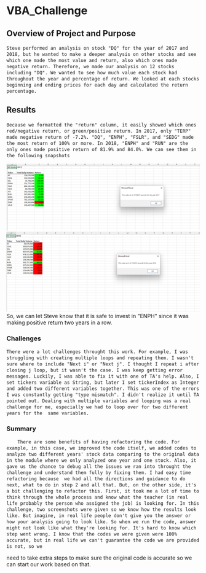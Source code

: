 # VBA_Challenge

## Overview of Project and Purpose

	Steve performed an analysis on stock "DQ" for the year of 2017 and 2018, but he wanted to make a deeper analysis on other stocks and see which one made the most value and return, also which ones made negative return. Therefore, we made our analysis on 12 stocks including "DQ". We wanted to see how much value each stock had throughout the year and percentage of return. We looked at each stocks beginning and ending prices for each day and calculated the return percentage.

## Results
	Because we formatted the "return" column, it easily showed which ones red/negative return, or green/positive return. In 2017, only "TERP" made negative return of -7.2%. "DQ", "ENPH", "FSLR", and "SEDG" made the most return of 100% or more. In 2018, "ENPH" and "RUN" are the only ones made positive return of 81.9% and 84.0%. We can see them in the following snapshots 
![VBA_Challenges_2017](https://github.com/dilnigar1007/VBA_Challenge/blob/main/VBA_Challenge_2017.png)
![VBA_Challenges_2018](https://github.com/dilnigar1007/VBA_Challenge/blob/main/VBA_Challenge_2018.png)
So, we can let Steve know that it is safe to invest in "ENPH" since it was making positive return two years in a row.

### Challenges
	There were a lot challenges throught this work. For example, I was struggling with creating multiple loops and repeating them. I wasn't sure where to include "Next i" or "Next j". I thought I repeat i after closing j loop, but it wasn't the case. I was keep getting error messages. Luckily, I was able to fix it with one of TA's help. Also, I set tickers variable as String, but later I set tickerIndex as Integer and added two different variables together. This was one of the errors I was constantly getting "type mismatch". I didn't realize it until TA pointed out. Dealing with multiple variables and looping was a real challenge for me, especially we had to loop over for two different years for the  same variables.
	
### Summary
		There are some benefits of having refactoring the code. For example, in this case, we improved the code itself, we added codes to analyze two different years' stock data comparing to the original data in the module where we only analyzed one year and one stock. Also, it gave us the chance to debug all the issues we ran into throught the challenge and understand them fully by fixing them. I had easy time refactoring because  we had all the directions and guidance to do next, what to do in step 2 and all that. But, on the other side, it's a bit challenging to refactor this. First, it took me a lot of time to think through the whole process and know what the teacher (in real life probably the person who assigned the job) is looking for. In this challenge, two screenshots were given so we know how the results look like. But imagine, in real life people don't give you the answer or how your analysis going to look like. So when we run the code, answer might not look like what they're looking for. It's hard to know which step went wrong. I know that the codes we were given were 100% accurate, but in real life we can't guarantee the code we are provided is not, so we
need to take extra steps to make sure the original code is accurate so we can start our work based on that. 
